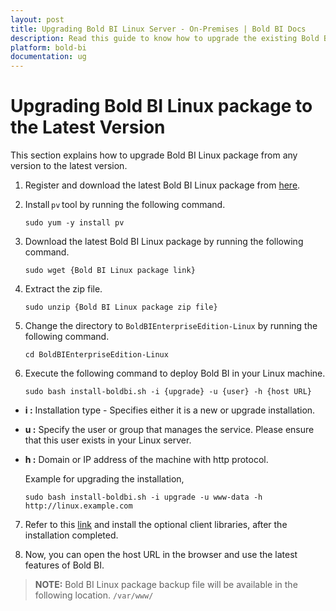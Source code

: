 ```yaml
---
layout: post
title: Upgrading Bold BI Linux Server - On-Premises | Bold BI Docs
description: Read this guide to know how to upgrade the existing Bold BI Linux package in your machine to latest version.
platform: bold-bi
documentation: ug
---
```


# Upgrading Bold BI Linux package to the Latest Version

This section explains how to upgrade Bold BI Linux package from any version to the latest version.

1. Register and download the latest Bold BI Linux package from [here](/embedded-bi/setup/overview/#registration-and-download).

2. Install `pv` tool by running the following command.

    ~~~shell
    sudo yum -y install pv
    ~~~ 

3. Download the latest Bold BI Linux package by running the following command.

    ~~~shell
    sudo wget {Bold BI Linux package link}
    ~~~

4. Extract the zip file.

    ~~~shell
    sudo unzip {Bold BI Linux package zip file}
    ~~~ 

5. Change the directory to `BoldBIEnterpriseEdition-Linux` by running the following command. 

    ~~~shell
    cd BoldBIEnterpriseEdition-Linux
    ~~~ 
 
6. Execute the following command to deploy Bold BI in your Linux machine. 
 
    ~~~shell
    sudo bash install-boldbi.sh -i {upgrade} -u {user} -h {host URL}
    ~~~
 

* **i :** Installation type - Specifies either it is a new or upgrade installation. 

* **u :** Specify the user or group that manages the service. Please ensure that this user exists in your Linux server. 

* **h :** Domain or IP address of the machine with http protocol.  

    Example for upgrading the installation,

    ~~~shell
    sudo bash install-boldbi.sh -i upgrade -u www-data -h http://linux.example.com
    ~~~ 

7. Refer to this [link](/embedded-bi/setup/deploying-in-linux/install-optional-libraries/) and install the optional client libraries, after the installation completed.

8. Now, you can open the host URL in the browser and use the latest features of Bold BI.

>**NOTE:** Bold BI Linux package backup file will be available in the following location.
`/var/www/`